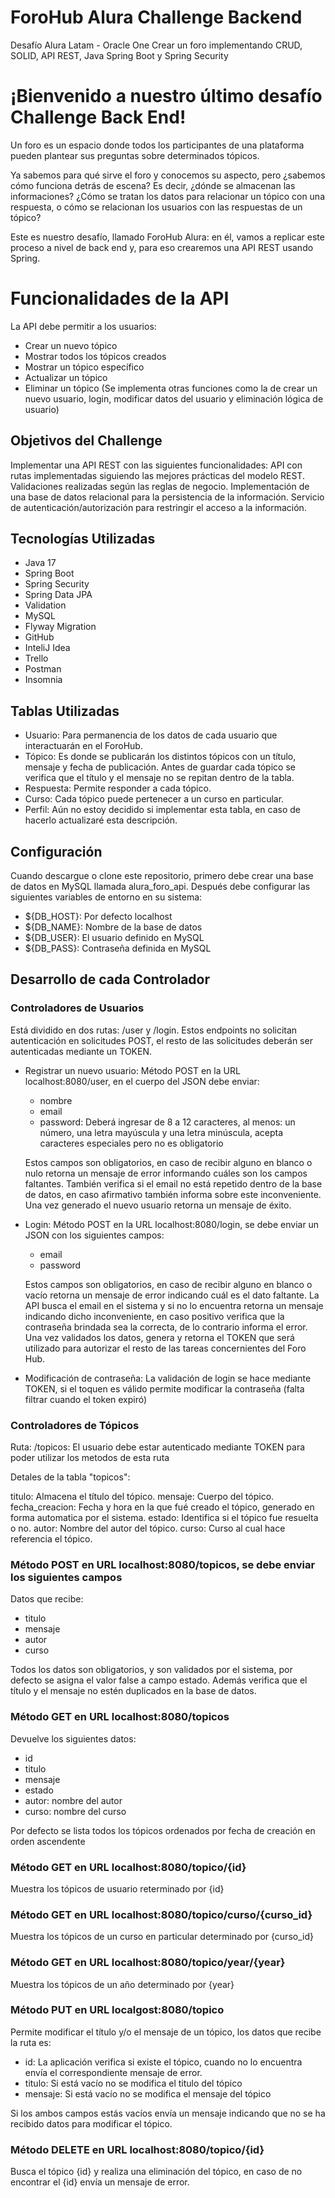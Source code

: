# ForoHub Alura Challenge Backend
Desafío Alura Latam - Oracle One
Crear un foro implementando CRUD, SOLID, API REST, Java Spring Boot y Spring Security

# ¡Bienvenido a nuestro último desafío Challenge Back End!

Un foro es un espacio donde todos los participantes de una plataforma pueden plantear sus preguntas sobre determinados tópicos.

Ya sabemos para qué sirve el foro y conocemos su aspecto, pero ¿sabemos cómo funciona detrás de escena? Es decir, ¿dónde se almacenan las informaciones? ¿Cómo se tratan los datos para relacionar un tópico con una respuesta, o cómo se relacionan los usuarios con las respuestas de un tópico?

Este es nuestro desafío, llamado ForoHub Alura: en él, vamos a replicar este proceso a nivel de back end y, para eso crearemos una API REST usando Spring.

# Funcionalidades de la API
La API debe permitir a los usuarios:

- Crear un nuevo tópico
- Mostrar todos los tópicos creados
- Mostrar un tópico específico
- Actualizar un tópico
- Eliminar un tópico
(Se implementa otras funciones como la de crear un nuevo usuario, login, modificar datos del usuario y eliminación lógica de usuario)

## Objetivos del Challenge
Implementar una API REST con las siguientes funcionalidades:
API con rutas implementadas siguiendo las mejores prácticas del modelo REST.
Validaciones realizadas según las reglas de negocio.
Implementación de una base de datos relacional para la persistencia de la información.
Servicio de autenticación/autorización para restringir el acceso a la información.

## Tecnologías Utilizadas

- Java 17
- Spring Boot
- Spring Security
- Spring Data JPA
- Validation
- MySQL
- Flyway Migration
- GitHub
- InteliJ Idea
- Trello
- Postman
- Insomnia

## Tablas Utilizadas 

- Usuario: Para permanencia de los datos de cada usuario que interactuarán en el ForoHub.
- Tópico: Es donde se publicarán los distintos tópicos con un título, mensaje y fecha de publicación. Antes de guardar cada tópico se verifica que el título y el mensaje no se repitan dentro de la tabla.
- Respuesta: Permite responder a cada tópico.
- Curso: Cada tópico puede pertenecer a un curso en particular.
- Perfil: Aún no estoy decidido si implementar esta tabla, en caso de hacerlo actualizaré esta descripción.

## Configuración
Cuando descargue o clone este repositorio, primero debe crear una base de datos en MySQL llamada alura_foro_api. Después debe configurar las siguientes variables de entorno en su sistema:

- ${DB_HOST}: Por defecto localhost
- ${DB_NAME}: Nombre de la base de datos
- ${DB_USER}: El usuario definido en MySQL
- ${DB_PASS}: Contraseña definida en MySQL

## Desarrollo de cada Controlador

### Controladores de Usuarios

Está dividido en dos rutas: /user y /login. Estos endpoints no solicitan autenticación en solicitudes POST, el resto de las solicitudes deberán ser autenticadas mediante un TOKEN.

- Registrar un nuevo usuario: Método POST en la URL localhost:8080/user, en el cuerpo del JSON debe enviar:
  - nombre
  - email
  - password: Deberá ingresar de 8 a 12 caracteres, al menos: un número, una letra mayúscula y una letra minúscula, acepta caracteres especiales pero no es obligatorio 
  
  Estos campos son obligatorios, en caso de recibir alguno en blanco o nulo retorna un mensaje de error informando cuáles son los campos faltantes. También verifica si el email no está repetido dentro de la base de datos, en caso afirmativo también informa sobre este inconveniente. Una vez generado el nuevo usuario retorna un mensaje de éxito.

- Login: Método POST en la URL localhost:8080/login, se debe enviar un JSON con los siguientes campos:
  - email
  - password
  
  Estos campos son obligatorios, en caso de recibir alguno en blanco o vacío retorna un mensaje de error indicando cuál es el dato faltante. La API busca el email en el sistema y si no lo encuentra retorna un mensaje indicando dicho inconveniente, en caso positivo verifica que la contraseña brindada sea la correcta, de lo contrario informa el error. Una vez validados los datos, genera y retorna el TOKEN que será utilizado para autorizar el resto de las tareas concernientes del Foro Hub.

- Modificación de contraseña: La validación de login se hace mediante TOKEN, si el toquen es válido permite modificar la contraseña
(falta filtrar cuando el token expiró)

### Controladores de Tópicos

Ruta: /topicos: El usuario debe estar autenticado mediante TOKEN para poder utilizar los metodos de esta ruta

Detales de la tabla "topicos":

titulo: Almacena el título del tópico.
mensaje: Cuerpo del tópico.
fecha_creacion: Fecha y hora en la que fué creado el tópico, generado en forma automatica por el sistema.
estado: Identifica si el tópico fue resuelta o no.
autor: Nombre del autor del tópico.
curso: Curso al cual hace referencia el tópico.

### Método POST en URL localhost:8080/topicos, se debe enviar los siguientes campos

Datos que recibe:
- titulo
- mensaje
- autor
- curso


Todos los datos son obligatorios, y son validados por el sistema, por defecto se asigna el valor false a campo estado. Además verifica que el título y el mensaje no estén duplicados en la base de datos.

### Método GET en URL localhost:8080/topicos
Devuelve los siguientes datos:
- id
- titulo
- mensaje
- estado
- autor: nombre del autor
- curso: nombre del curso

Por defecto se lista todos los tópicos ordenados por fecha de creación en orden ascendente

### Método GET en URL localhost:8080/topico/{id}
Muestra los tópicos de usuario reterminado por {id}

### Método GET en URL localhost:8080/topico/curso/{curso_id}
Muestra los tópicos de un curso en particular determinado por {curso_id}

### Método GET en URL localhost:8080/topico/year/{year}
Muestra los tópicos de un año determinado por {year}

### Método PUT en URL localgost:8080/topico
Permite modificar el título y/o el mensaje de un tópico, los datos que recibe la ruta es:
- id: La aplicación verifica si existe el tópico, cuando no lo encuentra envía el correspondiente mensaje de error.
- titulo: Si está vacío no se modifica el titulo del tópico
- mensaje: Si está vacío no se modifica el mensaje del tópico

Si los ambos campos estás vacíos envía un mensaje indicando que no se ha recibido datos para modificar el tópico.

### Método DELETE en URL localhost:8080/topico/{id}
Busca el tópico {id} y realiza una eliminación del tópico, en caso de no encontrar el {id} envía un mensaje de error.
